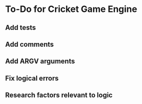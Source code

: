 # To-Do for Cricket Game Engine

## Add tests ##
## Add comments ##
## Add ARGV arguments ##
## Fix logical errors ##
## Research factors relevant to logic ##
